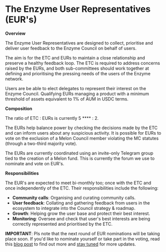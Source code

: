 # The Enzyme User Representatives (EUR's)

**Overview**

The Enzyme User Representatives are designed to collect, prioritise and deliver user feedback to the Enzyme Council on behalf of users.&#x20;

The aim is for the ETC and EURs to maintain a close relationship and preserve a healthy feedback loop. The ETC is required to address concerns raised by the EURs, and both sub-committees should work together at defining and prioritising the pressing needs of the users of the Enzyme network.&#x20;

Users are be able to elect  delegates to represent their interest on the Enzyme Council. Qualifying EURs managing a product with a minimum threshold of assets equivalent to 1% of AUM in USDC terms.&#x20;

**Composition**

The ratio of ETC : EURs is currently 5 **** : 2.

The EURs help balance power by checking the decisions made by the ETC and can inform users about any suspicious activity.  It is  possible for  EURs to vote on the exclusion of a Melon Council member violating the MC statutes (through a two-third majority vote).

The EURs are currently coordinated using an invite-only Telegram group tied to the creation of a Melon fund. This is currently the forum we use to nominate and vote on EUR's.

**Responsibilities**

The EUR's are expected to meet bi-monthly too; once with the ETC and once independently of the ETC. Their responsibilities include the following:

* **Community calls**: Organising and curating community calls.
* **User feedback**: Collating and gathering feedback from users in the ecosystem to integrate into the Council strategy & roadmap.
* **Growth**: Helping grow the user base and protect their best interest.
* **Monitoring**: Oversee and check that user's best interests are being correctly represented and prioritised by the ETC.

**IMPORTANT**: Pls note that the next round of EUR nominations will be taking place soon. If you'd like to nominate yourself or take part in the voting, read this [blog post](https://medium.com/enzymefinance/enzyme-user-representative-eur-elections-coming-up-5de2abf919a7) to find out more and [stay tuned](https://twitter.com/enzymefinance) for more updates.
